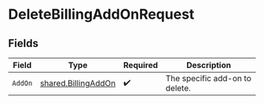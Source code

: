 # DeleteBillingAddOnRequest


## Fields

| Field                                                             | Type                                                              | Required                                                          | Description                                                       |
| ----------------------------------------------------------------- | ----------------------------------------------------------------- | ----------------------------------------------------------------- | ----------------------------------------------------------------- |
| `AddOn`                                                           | [shared.BillingAddOn](../../../pkg/models/shared/billingaddon.md) | :heavy_check_mark:                                                | The specific add-on to delete.                                    |
